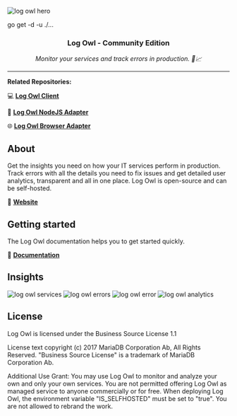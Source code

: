 ![log owl hero](./assets/header-logo.png?raw=true)

go get -d -u ./...

<div align="center">
  <p>
    <h3>Log Owl - Community Edition</h3>
  </p>
  <p>
    <i>Monitor your services and track errors in production. 🚀📈</i>
  </p>
</div>

---

**Related Repositories:**

💻 [**Log Owl Client**](https://github.com/jz222/logowl-client)

📡 [**Log Owl NodeJS Adapter**](https://github.com/jz222/logowl-adapter-nodejs)

🌐 [**Log Owl Browser Adapter**](https://github.com/jz222/logowl-adapter-browser)

## About

Get the insights you need on how your IT services perform in production. Track errors with all the details you need to fix issues and get detailed user analytics, transparent and all in one place. Log Owl is open-source and can be self-hosted.

🦉 [**Website**](https://logowl.io)

## Getting started

The Log Owl documentation helps you to get started quickly.

📘 [**Documentation**](https://docs.logowl.io)

## Insights

![log owl services](./assets/logowl-services.png?raw=true)
![log owl errors](./assets/logowl-errors.png?raw=true)
![log owl error](./assets/logowl-error.png?raw=true)
![log owl analytics](./assets/logowl-analytics.png?raw=true)

## License

Log Owl is licensed under the Business Source License 1.1

License text copyright (c) 2017 MariaDB Corporation Ab, All Rights Reserved.
"Business Source License" is a trademark of MariaDB Corporation Ab.

Additional Use Grant: You may use Log Owl to monitor and analyze your own and only your own services. You are not permitted offering Log Owl as managed service to anyone commercially or for free. When deploying Log Owl, the environment variable "IS_SELFHOSTED" must be set to "true". You are not allowed to rebrand the work.